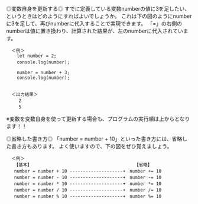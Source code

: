 ◎変数自身を更新する◎
すでに定義している変数numberの値に3を足したい、というときはどのようにすればよいでしょうか。
これは下の図のようにnumberに3を足して、再びnumberに代入することで実現できます。
「=」の右側のnumberは値に置き換わり、計算された結果が、左のnumberに代入されています。

      ＜例＞
        let number = 2;
        console.log(number);　　　　　　　　　　　

        number = number + 3;
        console.log(number);


      ＜出力結果＞
      　 2
      　 5
 
 ※変数を変数自身を使って更新する場合も、プログラムの実行順は上からとなります！！
 
 
◎省略した書き方◎
「number = number + 10」といった書き方には、省略した書き方もあります。 
よく使いますので、下の図をぜひ覚えましょう。

      ＜例＞
       【基本】　                                      【省略】
       number = number + 10 --------------------➜　number += 10
       number = number - 10 --------------------➜　number -= 10
       number = number * 10 --------------------➜　number *= 10
       number = number / 10 --------------------➜　number /= 10
       number = number % 10 --------------------➜　number %= 10
       
